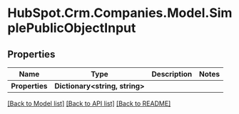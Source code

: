 # HubSpot.Crm.Companies.Model.SimplePublicObjectInput

## Properties

Name | Type | Description | Notes
------------ | ------------- | ------------- | -------------
**Properties** | **Dictionary&lt;string, string&gt;** |  | 

[[Back to Model list]](../README.md#documentation-for-models) [[Back to API list]](../README.md#documentation-for-api-endpoints) [[Back to README]](../README.md)

